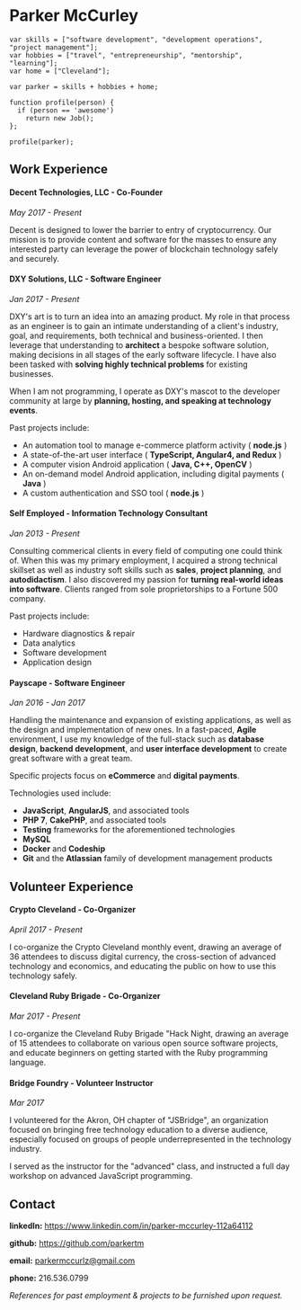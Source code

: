 # Parker McCurley

```
var skills = ["software development", "development operations", "project management"];
var hobbies = ["travel", "entrepreneurship", "mentorship", "learning"];
var home = ["Cleveland"];

var parker = skills + hobbies + home;

function profile(person) {
  if (person == 'awesome')
    return new Job();
};

profile(parker);
```

## Work Experience

#### Decent Technologies, LLC - Co-Founder

*May 2017 - Present*

Decent is designed to lower the barrier to entry of cryptocurrency. Our mission is to provide content and software for the masses to ensure any interested party can leverage the power of blockchain technology safely and securely.

#### DXY Solutions, LLC - Software Engineer

*Jan 2017 - Present*

DXY's art is to turn an idea into an amazing product. My role in that process as an engineer is to gain an intimate understanding of a client's industry, goal, and requirements, both technical and business-oriented. I then leverage that understanding to **architect** a bespoke software solution, making decisions in all stages of the early software lifecycle. I have also been tasked with **solving highly technical problems** for existing businesses.

When I am not programming, I operate as DXY's mascot to the developer community at large by **planning, hosting, and speaking at technology events**.

Past projects include:
* An automation tool to manage e-commerce platform activity ( **node.js** )
* A state-of-the-art user interface ( **TypeScript, Angular4, and Redux** )
* A computer vision Android application ( **Java, C++, OpenCV** )
* An on-demand model Android application, including digital payments ( **Java** )
* A custom authentication and SSO tool ( **node.js** )

#### Self Employed - Information Technology Consultant

*Jan 2013 - Present*

Consulting commerical clients in every field of computing one could think of. When this was my primary employment, I acquired a strong technical skillset as well as industry soft skills such as **sales**, **project planning**, and **autodidactism**.  I also discovered my passion for **turning real-world ideas into software**. Clients ranged from sole proprietorships to a Fortune 500 company.

Past projects include:
* Hardware diagnostics & repair
* Data analytics
* Software development
* Application design

#### Payscape - Software Engineer

*Jan 2016 - Jan 2017*

Handling the maintenance and expansion of existing applications, as well as the design and implementation of new ones.  In a fast-paced, **Agile** environment, I use my knowledge of the full-stack such as **database design**, **backend development**, and **user interface development** to create great software with a great team.

Specific projects focus on **eCommerce** and **digital payments**.

Technologies used include:
* **JavaScript**, **AngularJS**, and associated tools
* **PHP 7**, **CakePHP**, and associated tools
* **Testing** frameworks for the aforementioned technologies
* **MySQL**
* **Docker** and **Codeship**
* **Git** and the **Atlassian** family of development management products

## Volunteer Experience

#### Crypto Cleveland - Co-Organizer

*April 2017 - Present*

I co-organize the Crypto Cleveland monthly event, drawing an average of 36 attendees to discuss digital currency, the cross-section of advanced technology and economics, and educating the public on how to use this technology safely.

#### Cleveland Ruby Brigade - Co-Organizer

*Mar 2017 - Present*

I co-organize the Cleveland Ruby Brigade "Hack Night, drawing an average of 15 attendees to collaborate on various open source software projects, and educate beginners on getting started with the Ruby programming language.

#### Bridge Foundry - Volunteer Instructor

*Mar 2017*

I volunteered for the Akron, OH chapter of "JSBridge", an organization focused on bringing free technology education to a diverse audience, especially focused on groups of people underrepresented in the technology industry.

I served as the instructor for the "advanced" class, and instructed a full day workshop on advanced JavaScript programming.

## Contact

**linkedIn:** https://www.linkedin.com/in/parker-mccurley-112a64112

**github:** https://github.com/parkertm

**email:** parkermccurlz@gmail.com

**phone:** 216.536.0799

*References for past employment & projects to be furnished upon request.*
